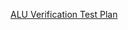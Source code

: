 [ALU Verification Test Plan](https://docs.google.com/spreadsheets/d/1EylkQxVzmn9vCTTf-P2taUSmqqTRrMNVhRnIvu1zock/edit?usp=sharing)
